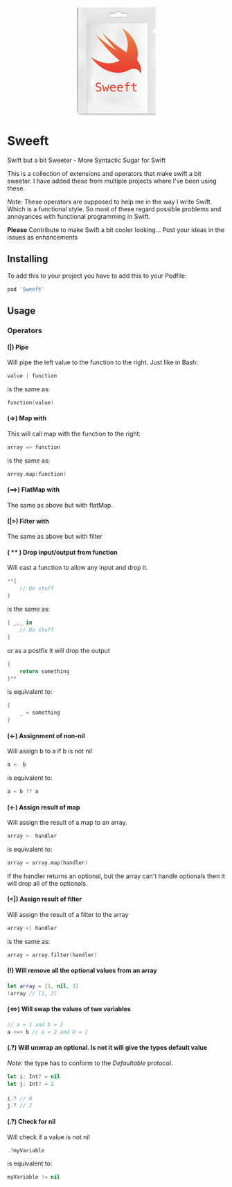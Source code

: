 <div style="text-align:center;"><img src="https://raw.githubusercontent.com/mathiasquintero/Sweeft/master/logo.png" height=250></div>



# Sweeft
Swift but a bit Sweeter - More Syntactic Sugar for Swift

This is a collection of extensions and operators that make swift a bit sweeter. I have added these from multiple projects where I've been using these.

*Note:* These operators are supposed to help me in the way I write Swift. Which is a functional style.
So most of these regard possible problems and annoyances with functional programming in Swift.

**Please** Contribute to make Swift a bit cooler looking... Post your ideas in the issues as enhancements

## Installing

To add this to your project you have to add this to your Podfile:

```ruby
pod 'Sweeft'
```

## Usage

### Operators

#### (|) Pipe

Will pipe the left value to the function to the right. Just like in Bash:

```Swift
value | function
```

is the same as:

```Swift
function(value)
```

#### (=>) Map with

This will call map with the function to the right:

```Swift
array => function
```

is the same as:

```Swift
array.map(function)
```

#### (==>) FlatMap with

The same as above but with flatMap.

#### (|>) Filter with

The same as above but with filter

#### ( ** ) Drop input/output from function

Will cast a function to allow any input and drop it.

```Swift
**{
    // Do stuff
}
```

is the same as:

```Swift
{ _,_ in
    // Do stuff
}
```

or as a postfix it will drop the output

```Swift
{
    return something
}**
```

is equivalent to:

```Swift
{
    _ = something
}
```

#### (<-) Assignment of non-nil

Will assign b to a if b is not nil

```Swift
a <- b
```

is equivalent to:

```Swift
a = b ?? a
```

#### (<-) Assign result of map

Will assign the result of a map to an array.

```Swift
array <- handler
```

is equivalent to:

```Swift
array = array.map(handler)
```

If the handler returns an optional, but the array can't handle optionals then it will drop all of the optionals.

#### (<|) Assign result of filter

Will assign the result of a filter to the array

```Swift
array <| handler
```

is the same as:

```Swift
array = array.filter(handler)
```

#### (!) Will remove all the optional values from an array

```Swift
let array = [1, nil, 3]
!array // [1, 3]
```

#### (<=>) Will swap the values of two variables

```Swift
// a = 1 and b = 2
a <=> b // a = 2 and b = 1
```

#### (.?) Will unwrap an optional. Is not it will give the types default value

*Note:* the type has to conform to the *Defaultable* protocol.

```Swift
let i: Int? = nil
let j: Int? = 2

i.? // 0
j.? // 2
```

#### (.?) Check for nil

Will check if a value is not nil


```Swift
.?myVariable
```

is equivalent to:


```Swift
myVariable != nil
```
